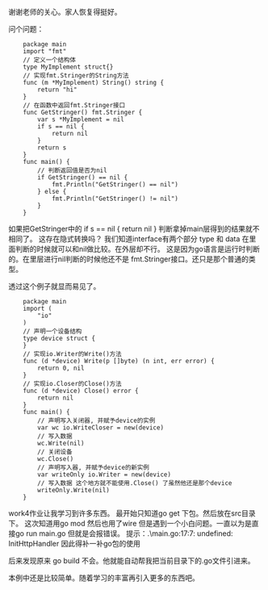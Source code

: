 谢谢老师的关心。家人恢复得挺好。

问个问题：
```
    package main
    import "fmt"
    // 定义一个结构体
    type MyImplement struct{}
    // 实现fmt.Stringer的String方法
    func (m *MyImplement) String() string {
        return "hi"
    }
    // 在函数中返回fmt.Stringer接口
    func GetStringer() fmt.Stringer {
        var s *MyImplement = nil
        if s == nil {
            return nil
        }
        return s
    }
    func main() {
        // 判断返回值是否为nil
        if GetStringer() == nil {
            fmt.Println("GetStringer() == nil")
        } else {
            fmt.Println("GetStringer() != nil")
        }
    }
```

如果把GetStringer中的
  if s == nil {
        return nil
    }
判断拿掉main层得到的结果就不相同了。
这存在隐式转换吗？
我们知道interface有两个部分 type 和 data
在里面判断的时候就可以和nil做比较。在外层却不行。
这是因为go语言是运行时判断的。在里层进行nil判断的时候他还不是 fmt.Stringer接口。还只是那个普通的类型。

透过这个例子就显而易见了。

```
    package main
    import (
        "io"
    )
    // 声明一个设备结构
    type device struct {
    }
    // 实现io.Writer的Write()方法
    func (d *device) Write(p []byte) (n int, err error) {
        return 0, nil
    }
    // 实现io.Closer的Close()方法
    func (d *device) Close() error {
        return nil
    }
    func main() {
        // 声明写入关闭器, 并赋予device的实例
        var wc io.WriteCloser = new(device)
        // 写入数据
        wc.Write(nil)
        // 关闭设备
        wc.Close()
        // 声明写入器, 并赋予device的新实例
        var writeOnly io.Writer = new(device)
        // 写入数据 这个地方就不能使用.Close() 了虽然他还是那个device
        writeOnly.Write(nil)
    }
```


work4作业让我学习到许多东西。
最开始只知道go get 下包。然后放在src目录下。
这次知道用go mod 
然后也用了wire 但是遇到一个小白问题。一直以为是直接go run main.go 但就是会报错误。
提示：.\main.go:17:7: undefined: InitHttpHandler
因此得补一补go包的使用

后来发现原来 go build 不会。他就能自动帮我把当前目录下的.go文件引进来。 

本例中还是比较简单。随着学习的丰富再引入更多的东西吧。
